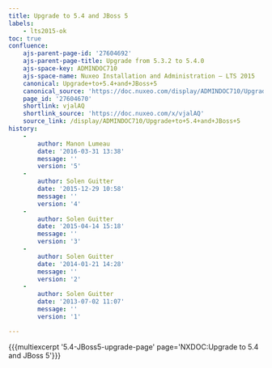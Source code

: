 ```yaml
---
title: Upgrade to 5.4 and JBoss 5
labels:
    - lts2015-ok
toc: true
confluence:
    ajs-parent-page-id: '27604692'
    ajs-parent-page-title: Upgrade from 5.3.2 to 5.4.0
    ajs-space-key: ADMINDOC710
    ajs-space-name: Nuxeo Installation and Administration — LTS 2015
    canonical: Upgrade+to+5.4+and+JBoss+5
    canonical_source: 'https://doc.nuxeo.com/display/ADMINDOC710/Upgrade+to+5.4+and+JBoss+5'
    page_id: '27604670'
    shortlink: vjalAQ
    shortlink_source: 'https://doc.nuxeo.com/x/vjalAQ'
    source_link: /display/ADMINDOC710/Upgrade+to+5.4+and+JBoss+5
history:
    - 
        author: Manon Lumeau
        date: '2016-03-31 13:38'
        message: ''
        version: '5'
    - 
        author: Solen Guitter
        date: '2015-12-29 10:58'
        message: ''
        version: '4'
    - 
        author: Solen Guitter
        date: '2015-04-14 15:18'
        message: ''
        version: '3'
    - 
        author: Solen Guitter
        date: '2014-01-21 14:28'
        message: ''
        version: '2'
    - 
        author: Solen Guitter
        date: '2013-07-02 11:07'
        message: ''
        version: '1'

---
```

{{{multiexcerpt '5.4-JBoss5-upgrade-page' page='NXDOC:Upgrade to 5.4 and JBoss 5'}}}